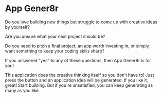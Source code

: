 # App Gener8r

Do you love building new things but struggle to come up with creative ideas by yourself?

Are you unsure what your next project should be?

Do you need to pitch a final project, an app worth investing in, or simply want something to keep your coding skills sharp?

If you answered "yes" to any of these questions, then App Gener8r is for you!

This application does the creative thinking itself so you don't have to!  Just press the button and an application idea will be generated. If you like it, great! Start building. But if you're unsatisfied, you can keep generating as many as you like.
